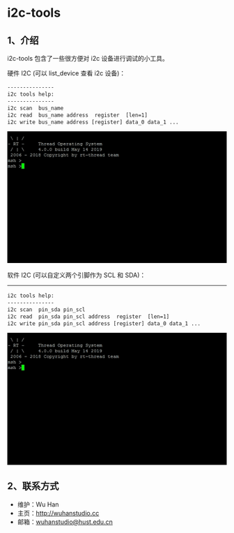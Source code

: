 # i2c-tools

## 1、介绍

i2c-tools 包含了一些很方便对 i2c 设备进行调试的小工具。

硬件 I2C (可以 list_device 查看 i2c 设备)：

	---------------
	i2c tools help:
	---------------
	i2c scan  bus_name
	i2c read  bus_name address  register  [len=1]
	i2c write bus_name address [register] data_0 data_1 ...


![](docs/i2c.gif)

软件 I2C (可以自定义两个引脚作为 SCL 和 SDA)：

---------------
	i2c tools help:
	---------------
	i2c scan  pin_sda pin_scl
	i2c read  pin_sda pin_scl address  register  [len=1]
	i2c write pin_sda pin_scl address [register] data_0 data_1 ...
	

![](docs/sw_i2c.gif)

## 2、联系方式

* 维护：Wu Han
* 主页：http://wuhanstudio.cc
* 邮箱：wuhanstudio@hust.edu.cn
